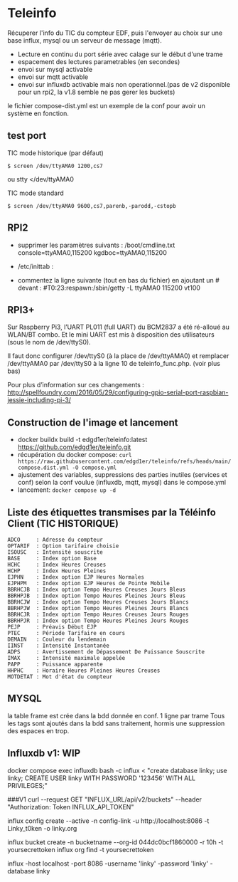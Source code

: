 # Teleinfo

 Récuperer l'info du TIC du compteur EDF, puis l'envoyer au choix sur une base influx, mysql ou un serveur de message (mqtt).

* Lecture en continu du port série avec calage sur le début d'une trame
* espacement des lectures parametrables (en secondes)
* envoi sur mysql activable
* envoi sur mqtt activable
* envoi sur influxdb activable mais non operationnel.(pas de v2 disponible pour un rpi2, la v1.8 semble ne pas gerer les buckets)

le fichier compose-dist.yml est un exemple de la conf pour avoir un système en fonction.

## test port

TIC mode historique (par défaut)

    $ screen /dev/ttyAMA0 1200,cs7

ou
    stty </dev/ttyAMA0

TIC mode standard

    $ screen /dev/ttyAMA0 9600,cs7,parenb,-parodd,-cstopb


## RPI2

- supprimer les paramètres suivants : /boot/cmdline.txt
  console=ttyAMA0,115200 kgdboc=ttyAMA0,115200
- /etc/inittab :

- commentez la ligne suivante (tout en bas du fichier) en ajoutant un # devant :
  #T0:23:respawn:/sbin/getty -L ttyAMA0 115200 vt100


## RPI3+
Sur Raspberry Pi3, l’UART PL011 (full UART) du BCM2837 a été ré-alloué au WLAN/BT combo. Et le mini UART est mis à disposition des utilisateurs (sous le nom de /dev/ttyS0).

Il faut donc configurer /dev/ttyS0 (à la place de /dev/ttyAMA0) et remplacer /dev/ttyAMA0 par /dev/ttyS0 à la ligne 10 de teleinfo_func.php. (voir plus bas)

Pour plus d’information sur ces changements : http://spellfoundry.com/2016/05/29/configuring-gpio-serial-port-raspbian-jessie-including-pi-3/

## Construction de l'image et lancement

* docker buildx build -t edgd1er/teleinfo:latest https://github.com/edgd1er/teleinfo.git
* récupération du docker compose: `curl https://raw.githubusercontent.com/edgd1er/teleinfo/refs/heads/main/compose.dist.yml -O compose.yml`
* ajustement des variables, suppressions des parties inutiles (services et conf) selon la conf voulue (influxdb, mqtt, mysql) dans le compose.yml
* lancement: `docker compose up -d`


## Liste des étiquettes transmises par la Téléinfo Client (TIC HISTORIQUE)
```
ADCO     : Adresse du compteur
OPTARIF  : Option tarifaire choisie
ISOUSC   : Intensité souscrite
BASE     : Index option Base
HCHC     : Index Heures Creuses
HCHP     : Index Heures Pleines
EJPHN    : Index option EJP Heures Normales
EJPHPM   : Index option EJP Heures de Pointe Mobile
BBRHCJB  : Index option Tempo Heures Creuses Jours Bleus
BBRHPJB  : Index option Tempo Heures Pleines Jours Bleus
BBRHCJW  : Index option Tempo Heures Creuses Jours Blancs
BBRHPJW  : Index option Tempo Heures Pleines Jours Blancs
BBRHCJR  : Index option Tempo Heures Creuses Jours Rouges
BBRHPJR  : Index option Tempo Heures Pleines Jours Rouges
PEJP     : Préavis Début EJP
PTEC     : Période Tarifaire en cours
DEMAIN   : Couleur du lendemain
IINST    : Intensité Instantanée
ADPS     : Avertissement de Dépassement De Puissance Souscrite
IMAX     : Intensité maximale appelée
PAPP     : Puissance apparente
HHPHC    : Horaire Heures Pleines Heures Creuses
MOTDETAT : Mot d'état du compteur
```
## MYSQL

la table frame est crée dans la bdd donnée en conf.
1 ligne par trame
Tous les tags sont ajoutés dans la bdd sans traitement, hormis une suppression des espaces en trop.


## Influxdb v1: WIP

docker compose exec influxdb bash -c influx < "create database linky; use linky; CREATE USER linky WITH PASSWORD '123456' WITH ALL PRIVILEGES;"

###V1
curl --request GET "INFLUX_URL/api/v2/buckets" --header "Authorization: Token INFLUX_API_TOKEN"


influx config create --active -n config-link -u http://localhost:8086 -t Linky_t0ken -o linky.org

influx bucket create -n bucketname --org-id 044dc0bcf1860000 -r 10h -t yoursecrettoken
influx org find -t yoursecrettoken

influx -host localhost -port 8086 -username 'linky' -password 'linky' -database linky